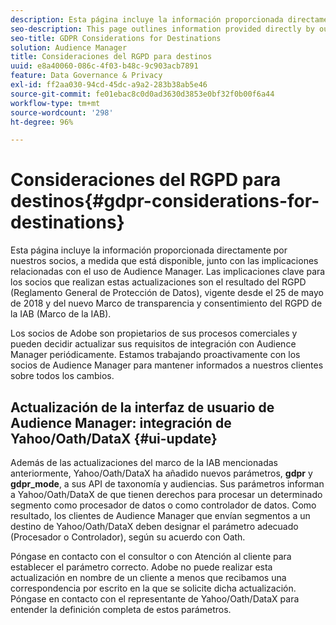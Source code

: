 ```yaml
---
description: Esta página incluye la información proporcionada directamente por nuestros socios, a medida que está disponible, junto con las implicaciones relacionadas con el uso de Audience Manager. Las implicaciones clave para los socios que realizan estas actualizaciones son el resultado del RGPD (Reglamento General de Protección de Datos), vigente desde el 25 de mayo de 2018 y del nuevo Marco de transparencia y consentimiento del RGPD de la IAB (Marco de la IAB).
seo-description: This page outlines information provided directly by our partners, as it becomes available, along with any implications related to your Audience Manager practice. Key implications for partners making these updates are the result of GDPR (General Data Protection Regulation), which went into effect on May 25th, 2018 and the new IAB GDPR Transparency & Consent Framework (IAB Framework).
seo-title: GDPR Considerations for Destinations
solution: Audience Manager
title: Consideraciones del RGPD para destinos
uuid: e8a40060-086c-4f03-b48c-9c903acb7891
feature: Data Governance & Privacy
exl-id: ff2aa030-94cd-45dc-a9a2-283b38ab5e46
source-git-commit: fe01ebac8c0d0ad3630d3853e0bf32f0b00f6a44
workflow-type: tm+mt
source-wordcount: '298'
ht-degree: 96%

---
```


# Consideraciones del RGPD para destinos{#gdpr-considerations-for-destinations}

Esta página incluye la información proporcionada directamente por nuestros socios, a medida que está disponible, junto con las implicaciones relacionadas con el uso de Audience Manager. Las implicaciones clave para los socios que realizan estas actualizaciones son el resultado del RGPD (Reglamento General de Protección de Datos), vigente desde el 25 de mayo de 2018 y del nuevo Marco de transparencia y consentimiento del RGPD de la IAB (Marco de la IAB).

Los socios de Adobe son propietarios de sus procesos comerciales y pueden decidir actualizar sus requisitos de integración con Audience Manager periódicamente. Estamos trabajando proactivamente con los socios de Audience Manager para mantener informados a nuestros clientes sobre todos los cambios.

<!-- ## Audience Manager Partner Updates - ID Syncs {#partner-updates-id-syncs}

Some partners, as listed in the table below, have changed their integration requirements with Audience Manager to include support based on the IAB Framework, in order to comply with GDPR standards.

<table id="table_335A470D4F10434E9CF587089FB54B0C"> 
 <thead> 
  <tr> 
   <th colname="col1" class="entry"> <p>Partner Name </p> </th> 
   <th colname="col2" class="entry"> <p>Expected Impact </p> </th> 
   <th colname="col3" class="entry"> <p>Status of the change </p> </th> 
  </tr>
 </thead>
 <tbody> 
  <tr> 
   <td colname="col1"> <p>Yahoo/Oath/DataX </p> </td> 
   <td colname="col2"> <p>ID syncs for users in the European Union are dropped by the partner </p> </td> 
   <td colname="col3"> <p>Live since May 22nd 2018 </p> </td> 
  </tr> 
  <tr> 
   <td colname="col1"> <p>Trade Desk </p> </td> 
   <td colname="col2"> <p>ID syncs for users in the European Union are dropped by the partner </p> </td> 
   <td colname="col3"> <p>Not live yet </p> </td> 
  </tr> 
  <tr> 
   <td colname="col1"> <p>Rubicon </p> </td> 
   <td colname="col2"> <p>ID syncs for users in the European Union are dropped by the partner </p> </td> 
   <td colname="col3"> <p>Not live yet </p> </td> 
  </tr> 
  <tr> 
   <td colname="col1"> <p>LiveRamp </p> </td> 
   <td colname="col2"> <p>ID syncs for users in the European Union are dropped by the partner </p> </td> 
   <td colname="col3"> <p>Not live yet </p> </td> 
  </tr> 
 </tbody> 
</table> -->

## Actualización de la interfaz de usuario de Audience Manager: integración de Yahoo/Oath/DataX {#ui-update}

Además de las actualizaciones del marco de la IAB mencionadas anteriormente, Yahoo/Oath/DataX ha añadido nuevos parámetros, **gdpr** y **gdpr_mode**, a sus API de taxonomía y audiencias. Sus parámetros informan a Yahoo/Oath/DataX de que tienen derechos para procesar un determinado segmento como procesador de datos o como controlador de datos. Como resultado, los clientes de Audience Manager que envían segmentos a un destino de Yahoo/Oath/DataX deben designar el parámetro adecuado (Procesador o Controlador), según su acuerdo con Oath.

Póngase en contacto con el consultor o con Atención al cliente para establecer el parámetro correcto. Adobe no puede realizar esta actualización en nombre de un cliente a menos que recibamos una correspondencia por escrito en la que se solicite dicha actualización. Póngase en contacto con el representante de Yahoo/Oath/DataX para entender la definición completa de estos parámetros.
